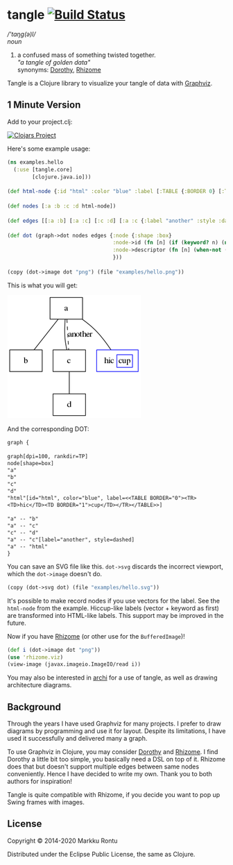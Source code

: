 tangle [![Build Status](https://travis-ci.org/Macroz/tangle.svg?branch=master)](https://travis-ci.org/Macroz/tangle)
======
_/'taŋg(ə)l/_<br>
_noun_

1. a confused mass of something twisted together. <br>
_"a tangle of golden data"_<br>
synonyms:  [Dorothy](https://github.com/daveray/dorothy), [Rhizome](https://github.com/ztellman/rhizome)

Tangle is a Clojure library to visualize your tangle of data with [Graphviz](http://www.graphviz.org/).

1 Minute Version
----------------

Add to your project.clj:

[![Clojars Project](http://clojars.org/macroz/tangle/latest-version.svg)](http://clojars.org/macroz/tangle)

Here's some example usage:

```clj
(ns examples.hello
  (:use [tangle.core]
        [clojure.java.io]))

(def html-node {:id "html" :color "blue" :label [:TABLE {:BORDER 0} [:TR [:TD "hic"] [:TD {:BORDER 1} "cup"]]]})

(def nodes [:a :b :c :d html-node])

(def edges [[:a :b] [:a :c] [:c :d] [:a :c {:label "another" :style :dashed}] [:a :html]])

(def dot (graph->dot nodes edges {:node {:shape :box}
                                  :node->id (fn [n] (if (keyword? n) (name n) (:id n)))
                                  :node->descriptor (fn [n] (when-not (keyword? n) n))
                                  }))

(copy (dot->image dot "png") (file "examples/hello.png"))
```

This is what you will get:

![Example graph](examples/hello.png?raw=true)

And the corresponding DOT:

```
graph {

graph[dpi=100, rankdir=TP]
node[shape=box]
"a"
"b"
"c"
"d"
"html"[id="html", color="blue", label=<<TABLE BORDER="0"><TR><TD>hic</TD><TD BORDER="1">cup</TD></TR></TABLE>>]

"a" -- "b"
"a" -- "c"
"c" -- "d"
"a" -- "c"[label="another", style=dashed]
"a" -- "html"
}
```

You can save an SVG file like this. `dot->svg` discards the incorrect viewport, which the `dot->image` doesn't do.
```clj
(copy (dot->svg dot) (file "examples/hello.svg"))
```

It's possible to make record nodes if you use vectors for the label. See the `html-node` from the example. Hiccup-like labels (vector + keyword as first) are transformed into HTML-like labels. This support may be improved in the future.

Now if you have [Rhizome](https://github.com/ztellman/rhizome) (or other use for the `BufferedImage`)!

```clj
(def i (dot->image dot "png"))
(use 'rhizome.viz)
(view-image (javax.imageio.ImageIO/read i))
```

You may also be interested in [archi](https://www.github.com/Macroz/archi) for a use of tangle, as well as drawing architecture diagrams.

Background
----------

Through the years I have used Graphviz for many projects. I prefer to draw diagrams by programming and use it for layout. Despite its limitations, I have used it successfully and delivered many a graph.

To use Graphviz in Clojure, you may consider [Dorothy](https://github.com/daveray/dorothy) and [Rhizome](https://github.com/ztellman/rhizome). I find Dorothy a little bit too simple, you basically need a DSL on top of it. Rhizome does that but doesn't support multiple edges between same nodes conveniently. Hence I have decided to write my own. Thank you to both authors for inspiration!

Tangle is quite compatible with Rhizome, if you decide you want to pop up Swing frames with images.

License
-------

Copyright © 2014-2020 Markku Rontu

Distributed under the Eclipse Public License, the same as Clojure.
